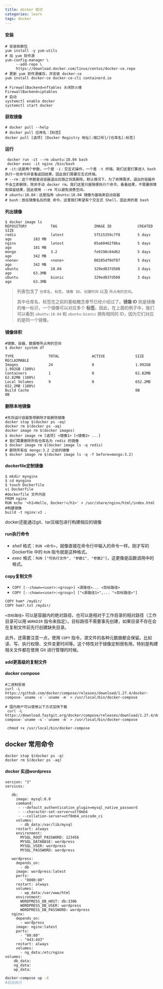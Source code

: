 ```yaml
---
title: docker 知识
categories: learn
tags: docker
---
```

#### 安装

```shell
# 安装依赖包
yum install -y yum-utils
# 加 yum 软件源
yum-config-manager \
     --add-repo \
     https://download.docker.com/linux/centos/docker-ce.repo
# 更新 yum 软件源缓存，并安装 docker-ce
yum install docker-ce docker-ce-cli containerd.io
```

``` shell
# FirewallBackend=nftables 关闭防火墙
FirewallBackend=iptables
# 启动
systemctl enable docker
systemctl start docker
```



#### 获取镜像

```shell
# docker pull --help
# docker pull 应用名：【标签】
docker pull [选项] [Docker Registry 地址[:端口号]/]仓库名[:标签]
```



#### 运行

```shell
 docker run -it --rm ubuntu:18.04 bash
 docker exec -it nginx /bin/bash
# -it:这是两个参数，一个是 -i：交互式操作，一个是 -t 终端。我们这里打算进入 bash 执行一些命令并查看返回结果，因此我们需要交互式终端。
# --rm：这个参数是说容器退出后随之将其删除。默认情况下，为了排障需求，退出的容器并不会立即删除，除非手动 docker rm。我们这里只是随便执行个命令，看看结果，不需要排障和保留结果，因此使用 --rm 可以避免浪费空间。
# ubuntu:18.04：这是指用 ubuntu:18.04 镜像为基础来启动容器
# bash：放在镜像名后的是 命令，这里我们希望有个交互式 Shell，因此用的是 bash
```

#### 列出镜像

``` shell
$ docker image ls
REPOSITORY           TAG                 IMAGE ID            CREATED             SIZE
redis                latest              5f515359c7f8        5 days ago          183 MB
nginx                latest              05a60462f8ba        5 days ago          181 MB
mongo                3.2                 fe9198c04d62        5 days ago          342 MB
<none>               <none>              00285df0df87        5 days ago          342 MB
ubuntu               18.04               329ed837d508        3 days ago          63.3MB
ubuntu               bionic              329ed837d508        3 days ago          63.3MB
```

> 列表包含了 `仓库名`、`标签`、`镜像 ID`、`创建时间` 以及 `所占用的空间`。
>
> 其中仓库名、标签在之前的基础概念章节已经介绍过了。**镜像 ID** 则是镜像的唯一标识，一个镜像可以对应多个 **标签**。因此，在上面的例子中，我们可以看到 `ubuntu:18.04` 和 `ubuntu:bionic` 拥有相同的 ID，因为它们对应的是同一个镜像。

#### 镜像体积

```shell
#镜像、容器、数据卷所占用的空间
$ docker system df

TYPE                TOTAL               ACTIVE              SIZE                RECLAIMABLE
Images              24                  0                   1.992GB             1.992GB (100%)
Containers          1                   0                   62.82MB             62.82MB (100%)
Local Volumes       9                   0                   652.2MB             652.2MB (100%)
Build Cache                                                 0B                  0B
```

#### 删除本地镜像

``` shell
#先将运行容器暂停删除才能删除镜像
docker stop $(docker ps -aq)
docker rm $(docker ps -aq)
docker image rm $(docker images)
$ docker image rm [选项] <镜像1> [<镜像2> ...]
# 我们需要删除所有仓库名为 redis 的镜像
$ docker image rm $(docker image ls -q redis)
# 删除所有在 mongo:3.2 之前的镜像
$ docker image rm $(docker image ls -q -f before=mongo:3.2)
```

#### dockerfile定制镜像

``` shell
$ mkdir mynginx
$ cd mynginx
$ touch Dockerfile
vi Dockerfile
#dockerfile 文件内容
FROM nginx
RUN echo '<h1>Hello, Docker!</h1>' > /usr/share/nginx/html/index.html
#构建镜像
build -t nginx:v3 .
```

docker还能通过git、tar压缩包进行构建相应的镜像

#### run执行命令

- *shell* 格式：`RUN <命令>`，就像直接在命令行中输入的命令一样。刚才写的 Dockerfile 中的 `RUN` 指令就是这种格式。
- *exec* 格式：`RUN ["可执行文件", "参数1", "参数2"]`，这更像是函数调用中的格式。

#### copy复制文件

- ``COPY [--chown=<user>:<group>] <源路径>... <目标路径>``
- ``COPY [--chown=<user>:<group>] ["<源路径1>",... "<目标路径>"]``

``` shell
COPY hom* /mydir/
COPY hom?.txt /mydir/
```

`<目标路径>` 可以是容器内的绝对路径，也可以是相对于工作目录的相对路径（工作目录可以用 `WORKDIR` 指令来指定）。目标路径不需要事先创建，如果目录不存在会在复制文件前先行创建缺失目录。

此外，还需要注意一点，使用 `COPY` 指令，源文件的各种元数据都会保留。比如读、写、执行权限、文件变更时间等。这个特性对于镜像定制很有用。特别是构建相关文件都在使用 Git 进行管理的时候。

#### add更高级的复制文件



#### docker compose

``` shell
#二进制安装
curl -L https://github.com/docker/compose/releases/download/1.27.4/docker-compose-`uname -s`-`uname -m` > /usr/local/bin/docker-compose

# 国内用户可以使用以下方式加快下载
 curl -L https://download.fastgit.org/docker/compose/releases/download/1.27.4/docker-compose-`uname -s`-`uname -m` > /usr/local/bin/docker-compose

 chmod +x /usr/local/bin/docker-compose
```



## docker 常用命令

``` shel
docker stop $(docker ps -q)
docker rm $(docker ps -aq)
```

#### docker 实战wordpress

```shell
version: "3"
services:

   db:
     image: mysql:8.0
     command:
      - --default_authentication_plugin=mysql_native_password
      - --character-set-server=utf8mb4
      - --collation-server=utf8mb4_unicode_ci
     volumes:
       - db_data:/var/lib/mysql
     restart: always
     environment:
       MYSQL_ROOT_PASSWORD: 123456
       MYSQL_DATABASE: wordpress
       MYSQL_USER: wordpress
       MYSQL_PASSWORD: wordpress

   wordpress:
     depends_on:
       - db
     image: wordpress:latest
     ports:
       - "8000:80"
     restart: always
     volumes:
       - wp_data:/var/www/html
     environment:
       WORDPRESS_DB_HOST: db:3306
       WORDPRESS_DB_USER: wordpress
       WORDPRESS_DB_PASSWORD: wordpress
   nginx:
     depends_on:
       - wordpress
     image: nginx:latest
     ports:
       - "80:80"
       - "443:443"
     restart: always
     volumes:
       - ng_data:/etc/nginx
volumes:
    db_data:
    ng_data:
    wp_data:
```

```sh
docker-compose up -d
#后台执行
```
